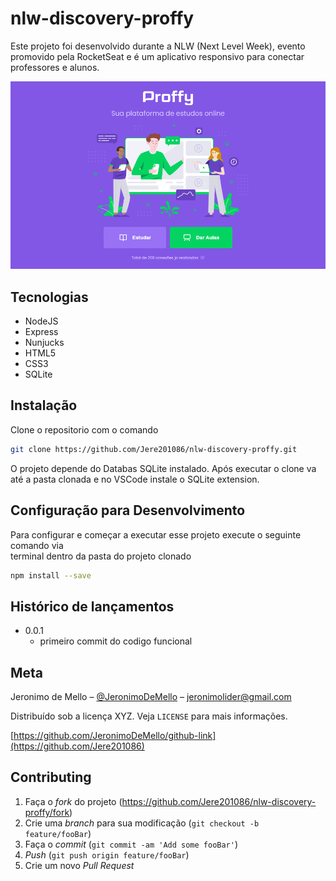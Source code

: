 # nlw-discovery-proffy

Este projeto foi desenvolvido durante a NLW (Next Level Week), evento promovido pela RocketSeat e é um aplicativo  responsivo para conectar professores e alunos.

![](./readme-img/Screenshot_1.png)

## Tecnologias
* NodeJS
* Express
* Nunjucks
* HTML5
* CSS3
* SQLite


## Instalação

Clone o repositorio com o comando 
```sh
git clone https://github.com/Jere201086/nlw-discovery-proffy.git
```
O projeto depende do Databas SQLite instalado. Após executar o clone va até a pasta clonada e no VSCode instale o SQLite extension.



## Configuração para Desenvolvimento

Para configurar e começar a executar esse projeto execute o seguinte comando via <br>terminal dentro da pasta do projeto clonado
```sh
npm install --save
```

## Histórico de lançamentos

* 0.0.1
    * primeiro commit do codigo funcional

## Meta

Jeronimo de Mello – [@JeronimoDeMello](https://www.linkedin.com/in/jeronimo-de-mello-393804124/) – jeronimolider@gmail.com

Distribuído sob a licença XYZ. Veja `LICENSE` para mais informações.

[https://github.com/JeronimoDeMello/github-link](https://github.com/Jere201086)

## Contributing

1. Faça o _fork_ do projeto (<https://github.com/Jere201086/nlw-discovery-proffy/fork>)
2. Crie uma _branch_ para sua modificação (`git checkout -b feature/fooBar`)
3. Faça o _commit_ (`git commit -am 'Add some fooBar'`)
4. _Push_ (`git push origin feature/fooBar`)
5. Crie um novo _Pull Request_

<!-- Markdown link & img dfn's -->
[npm-image]: https://img.shields.io/npm/v/datadog-metrics.svg?style=flat-square
[npm-url]: https://npmjs.org/package/datadog-metrics
[npm-downloads]: https://img.shields.io/npm/dm/datadog-metrics.svg?style=flat-square
[travis-image]: https://img.shields.io/travis/dbader/node-datadog-metrics/master.svg?style=flat-square
[travis-url]: https://travis-ci.org/dbader/node-datadog-metrics
[wiki]: https://github.com/Jere201086/nlw-discovery-proffy/wiki



